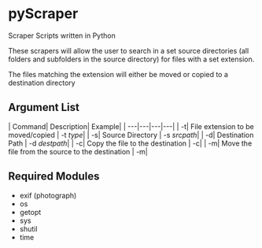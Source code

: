 # pyScraper
Scraper Scripts written in Python

These scrapers will allow the user to search in a set source directories (all folders and subfolders in the source directory) for files with a set extension.

The files matching the extension will either be moved or copied to a destination directory

## Argument List
| Command| Description| Example|
| ---|---|---|---|
| -t| File extension to be moved/copied | -t *type*|
| -s| Source Directory | -s *srcpath*|
| -d| Destination Path | -d *destpath*|
| -c| Copy the file to the destination | -c|
| -m| Move the file from the source to the destination | -m|
  
## Required Modules
- exif (photograph)
- os
- getopt
- sys
- shutil
- time
